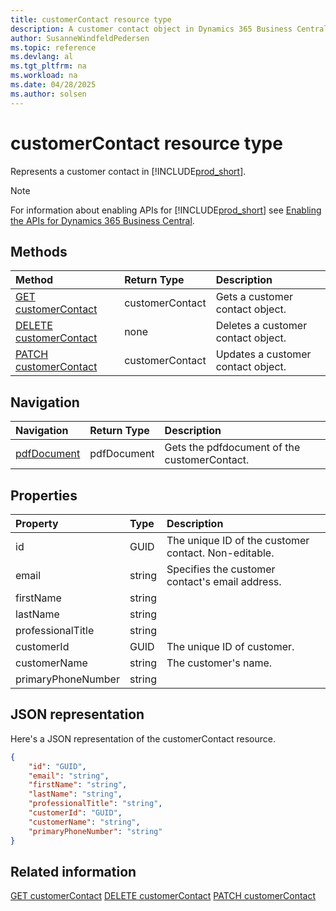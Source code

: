 ```yaml
---
title: customerContact resource type
description: A customer contact object in Dynamics 365 Business Central.
author: SusanneWindfeldPedersen
ms.topic: reference
ms.devlang: al
ms.tgt_pltfrm: na
ms.workload: na
ms.date: 04/28/2025
ms.author: solsen
---
```


# customerContact resource type

Represents a customer contact in [!INCLUDE[prod_short](../../../includes/prod_short.md)].

> [!NOTE]
> For information about enabling APIs for [!INCLUDE[prod_short](../../../includes/prod_short.md)] see [Enabling the APIs for Dynamics 365 Business Central](../enabling-apis-for-dynamics-nav.md).

## Methods

| Method | Return Type|Description |
|:--------------------|:-----------|:-------------------------|
|[GET customerContact](../api/dynamics_customercontact_get.md)|customerContact|Gets a customer contact object.|
|[DELETE customerContact](../api/dynamics_customercontact_delete.md)|none|Deletes a customer contact object.|
|[PATCH customerContact](../api/dynamics_customercontact_update.md)|customerContact|Updates a customer contact object.|


## Navigation

| Navigation |Return Type| Description |
|:----------|:----------|:-----------------|
|[pdfDocument](dynamics_pdfdocument.md)|pdfDocument |Gets the pdfdocument of the customerContact.|

## Properties

| Property           | Type   |Description     |
|:-------------------|:-------|:---------------|
|id|GUID|The unique ID of the customer contact. Non-editable.|
|email|string|Specifies the customer contact's email address.|
|firstName|string||
|lastName|string||
|professionalTitle|string||
|customerId|GUID|The unique ID of customer.  |
|customerName|string|The customer's name.|
|primaryPhoneNumber|string||

## JSON representation

Here's a JSON representation of the customerContact resource.


```json
{
    "id": "GUID",
    "email": "string",
    "firstName": "string",
    "lastName": "string",
    "professionalTitle": "string",
    "customerId": "GUID",
    "customerName": "string",
    "primaryPhoneNumber": "string"
}
```

## Related information

[GET customerContact](../api/dynamics_customercontact_get.md)
[DELETE customerContact](../api/dynamics_customercontact_delete.md)
[PATCH customerContact](../api/dynamics_customercontact_update.md)  
